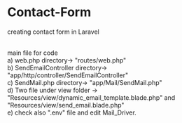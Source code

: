 # Contact-Form
<p>creating contact form in Laravel</p><br>
main file for code<br>
a) web.php directory-> "routes/web.php"<br>
b) SendEmailController directory-> "app/http/controller/SendEmailController"<br>
c) SendMail.php directory-> "app/Mail/SendMail.php"<br>
d) Two file under view folder -> "Resources/view/dynamic_email_template.blade.php" and "Resources/view/send_email.blade.php"<br>
e) check also ".env" file and edit Mail_Driver.<br>
